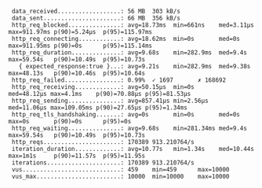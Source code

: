      data_received..................: 56 MB  303 kB/s
     data_sent......................: 66 MB  356 kB/s
     http_req_blocked...............: avg=18.73ms  min=661ns    med=3.11µs  max=911.97ms p(90)=5.24µs  p(95)=115.97ms
     http_req_connecting............: avg=18.62ms  min=0s       med=0s      max=911.95ms p(90)=0s      p(95)=115.14ms
     http_req_duration..............: avg=9.68s    min=282.9ms  med=9.4s    max=59.54s   p(90)=10.49s  p(95)=10.73s
       { expected_response:true }...: avg=9.21s    min=282.9ms  med=9.38s   max=48.13s   p(90)=10.46s  p(95)=10.64s
     http_req_failed................: 0.99%  ✓ 1697       ✗ 168692
     http_req_receiving.............: avg=50.15µs  min=0s       med=48.12µs max=4.1ms    p(90)=70.88µs p(95)=81.53µs
     http_req_sending...............: avg=857.41µs min=2.56µs   med=11.06µs max=109.05ms p(90)=27.65µs p(95)=1.34ms
     http_req_tls_handshaking.......: avg=0s       min=0s       med=0s      max=0s       p(90)=0s      p(95)=0s
     http_req_waiting...............: avg=9.68s    min=281.34ms med=9.4s    max=59.54s   p(90)=10.49s  p(95)=10.73s
     http_reqs......................: 170389 913.210764/s
     iteration_duration.............: avg=10.77s   min=1.34s    med=10.44s  max=1m1s     p(90)=11.57s  p(95)=11.95s
     iterations.....................: 170389 913.210764/s
     vus............................: 459    min=459      max=10000
     vus_max........................: 10000  min=10000    max=10000
